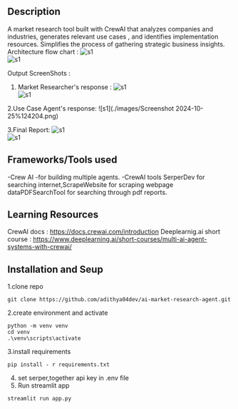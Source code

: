 ## Description  
A market research tool built with CrewAI that analyzes companies and industries, generates relevant use cases , and identifies implementation resources. 
Simplifies the process of gathering strategic business insights.   
Architecture flow chart  :
![s1](./images/Screenshot%2024-10-25%115531.png)  
![s1](./images/Screenshot%2024-10-25%115702.png)
  
Output ScreenShots :  
1. Market Researcher's response :
![s1](./images/Screenshot%2024-10-25%124129.png)  
![s1](./images/Screensho%2024-10-25%124138.png)


2.Use Case Agent's response: 
![s1](./images/Screenshot 2024-10-25%124204.png)  

3.Final Report: 
![s1](./images/Screenshot%2024-10-25%1124212.png)  
![s1](./images/Screenshot%2024-10-25%1124219.png)  
  


## Frameworks/Tools used   
-Crew AI -for building multiple agents.
-CrewAI tools SerperDev for searching internet,ScrapeWebsite for scraping webpage dataPDFSearchTool for searching through pdf reports.    
  
## Learning Resources  
CrewAI docs : https://docs.crewai.com/introduction
Deeplearnig.ai short course : https://www.deeplearning.ai/short-courses/multi-ai-agent-systems-with-crewai/


## Installation  and Seup
1.clone repo  
```
git clone https://github.com/adithya04dev/ai-market-research-agent.git  
```
2.create environment and activate  
```
python -m venv venv    
cd venv    
.\venv\scripts\activate   
```
3.install requirements  
```
pip install - r requirements.txt   
```
4. set serper,together api key in .env file
5. Run streamlit app 
```  
streamlit run app.py  
```

